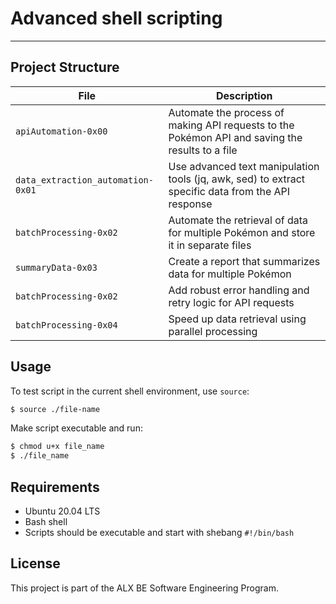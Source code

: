 # Advanced shell scripting

---

## Project Structure

| File | Description |
|------|-------------|
| `apiAutomation-0x00` | Automate the process of making API requests to the Pokémon API and saving the results to a file |
| `data_extraction_automation-0x01` | Use advanced text manipulation tools (jq, awk, sed) to extract specific data from the API response |
| `batchProcessing-0x02` | Automate the retrieval of data for multiple Pokémon and store it in separate files |
| `summaryData-0x03` | Create a report that summarizes data for multiple Pokémon |
| `batchProcessing-0x02` | Add robust error handling and retry logic for API requests |
| `batchProcessing-0x04` | Speed up data retrieval using parallel processing |

## Usage

To test script in the current shell environment, use `source`:

```bash
$ source ./file-name
```

Make script executable and run:

```bash
$ chmod u+x file_name
$ ./file_name
```

## Requirements

* Ubuntu 20.04 LTS
* Bash shell
* Scripts should be executable and start with shebang `#!/bin/bash`

## License

This project is part of the ALX BE Software Engineering Program.


